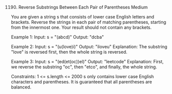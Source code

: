 1190. Reverse Substrings Between Each Pair of Parentheses
Medium

You are given a string s that consists of lower case English letters and brackets.
Reverse the strings in each pair of matching parentheses, starting from the innermost one.
Your result should not contain any brackets.

Example 1:
Input: s = "(abcd)"
Output: "dcba"

Example 2:
Input: s = "(u(love)i)"
Output: "iloveu"
Explanation: The substring "love" is reversed first, then the whole string is reversed.

Example 3:
Input: s = "(ed(et(oc))el)"
Output: "leetcode"
Explanation: First, we reverse the substring "oc", then "etco", and finally, the whole string.
 
Constraints:
1 <= s.length <= 2000
s only contains lower case English characters and parentheses.
It is guaranteed that all parentheses are balanced.
